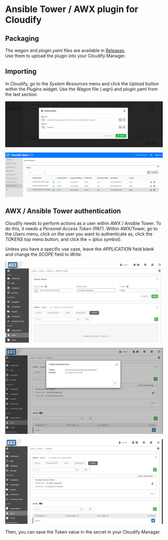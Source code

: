 # Ansible Tower / AWX plugin for Cloudify

## Packaging

The _wagon_ and _plugin.yaml_ files are available in [Releases](https://github.com/cloudify-incubator/cloudify-ansible-tower-plugin/releases).  
Use them to upload the plugin into your Cloudify Manager.

## Importing

In Cloudify, go to the *System Resources* menu and click the *Upload* button within the *Plugins* widget. Use the Wagon file (.wgn) and plugin.yaml from the last section.

![Importing a Cloudify plugin](static/screenshots/cfy1.png)

![Listing Cloudify plugins](static/screenshots/cfy2.png)

## AWX / Ansible Tower authentication

Cloudify needs to perform actions as a user within AWX / Ansible Tower. To do this, it needs a *Personal Access Token (PAT)*. Within AWX/Tower, go to the *Users* menu, click on the user you want to authenticate as, click the *TOKENS* top menu button, and click the *+ (plus symbol)*. 

Unless you have a specific use case, leave the *APPLICATION* field blank and change the *SCOPE* field to *Write*.

![Creating an Ansible Tower token](static/screenshots/awx1.png)

![Displaying an Ansible Tower token](static/screenshots/awx2.png)

![Listing Ansible Tower tokens](static/screenshots/awx3.png)

Then, you can save the Token value in the secret in your Cloudify Manager.
